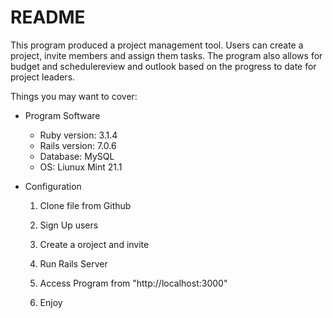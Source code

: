 # README

This program produced a project management tool. Users can create a project, invite members and assign them tasks. The program also allows for budget and schedulereview and outlook based on the progress to date for project leaders.

Things you may want to cover:

* Program Software
  * Ruby version: 3.1.4
  * Rails version: 7.0.6
  * Database: MySQL
  * OS: Liunux Mint 21.1

* Configuration

  1. Clone file from Github

  2. Sign Up users

  3. Create a oroject and invite

  4. Run Rails Server

  5. Access Program from "http://localhost:3000"

  6. Enjoy
